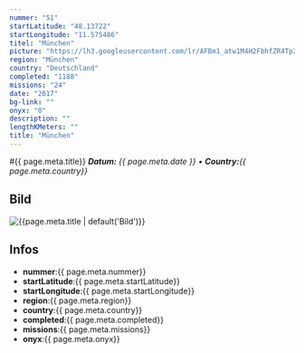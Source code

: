 ```yaml
---
nummer: "51"
startLatitude: "48.13722"
startLongitude: "11.575486"
titel: "München"
picture: "https://lh3.googleusercontent.com/lr/AFBm1_atw1M4H2FbhfZR4Tp2KPleyNktU8V4o7exR7JFOYaudV8ZjryBHyM7DXF0fhUY-SwXHjL4n-EA_35iYt_U9Mz1yRkPcSmRP5jXBzqddsufnm7n6ocpuGrrD2epAJllBYxDccSVwDaCdOSq9hSOX58Jq51Rzkskyh3OekxwT62Q6TQ2b4310NoddsFc5iNfEJQ6tgDYLuHqVlWbWS7eyYIyxgBaUF2b-xPePiZbKJ_oF0sE6t_JDJB5xRnfPMaFj_BPFSgYMxQ7aEgK0BMmiiH9BWTWf5brVlb4keJLGM-IWH1VCSJtuzEd6JN__fMEb9U-PfWjUoA56sLet1KfqwdAqyNM3h2zafonXDa0bvvtpp04pNumvSkESGPLGLJBIN_hd4dbHGxxZzHPcPdSULcuz21oFKZoIdUWQNmbKd0cCAYi_gvpYCIK8doWAID1bhgPTwcRJY9lGEL2cutWwPGvmjMLH294s2RHx4ZOL7wmcJxJJFdBg-__pe1dM7t9TMQRrn2X14SB_HnVg3fSLVPHH38Py6x04Igey9OsF_Q5fMnpvO0jvP01tgRZMQeqi17eBWKMEVcOBmB-FmeL_vvbKxmppVrnxAoLCw85o0i0-7JVHfb-AL4YcvFDtMucmtL9UAM-9h8lp6Ut1GJh6MWH7mcY12BCyUCdME8zgAtRCEyjFnmnEO-8MDof0yQfcVdYVXe4Y3SF1e5-puIvwdzLB7I_rqWxxja8LJpFHepD3u4Pxc90MuEKxgCyCEE1293mRtyKJxs4rDqqcmKr7eRn7-JVONbRL6zjW3gUfFkAA46uPEwwxoxY_Ik0PAF6z62VPuHlXSithUHFQTtFi6jbajkkIl4"
region: "München"
country: "Deutschland"
completed: "1188"
missions: "24"
date: "2017"
bg-link: ""
onyx: "0"
description: ""
lengthKMeters: ""
title: "München"
---
```


#{{ page.meta.title}}
_**Datum:** {{ page.meta.date }} • **Country:**{{ page.meta.country}}_

## Bild
![{{page.meta.title | default('Bild')}}]({{page.meta.picture}})

## Infos
- **nummer**:{{ page.meta.nummer}}
- **startLatitude**:{{ page.meta.startLatitude}}
- **startLongitude**:{{ page.meta.startLongitude}}
- **region**:{{ page.meta.region}}
- **country**:{{ page.meta.country}}
- **completed**:{{ page.meta.completed}}
- **missions**:{{ page.meta.missions}}
- **onyx**:{{ page.meta.onyx}}

